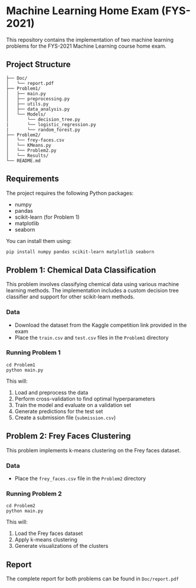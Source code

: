 # Machine Learning Home Exam (FYS-2021)

This repository contains the implementation of two machine learning problems for the FYS-2021 Machine Learning course home exam.

## Project Structure

```
├── Doc/
│   └── report.pdf
├── Problem1/
│   ├── main.py
│   ├── preprocessing.py
│   ├── utils.py
│   ├── data_analysis.py
│   └── Models/
│       └── decision_tree.py
|       └── logistic_regression.py
|       └── random_forest.py
├── Problem2/
│   └── frey-faces.csv
│   └── KMeans.py
│   └── Problem2.py
│   └── Results/
└── README.md
```

## Requirements

The project requires the following Python packages:
- numpy
- pandas
- scikit-learn (for Problem 1)
- matplotlib
- seaborn

You can install them using:
```bash
pip install numpy pandas scikit-learn matplotlib seaborn
```

## Problem 1: Chemical Data Classification

This problem involves classifying chemical data using various machine learning methods. The implementation includes a custom decision tree classifier and support for other scikit-learn methods.

### Data
- Download the dataset from the Kaggle competition link provided in the exam
- Place the `train.csv` and `test.csv` files in the `Problem1` directory

### Running Problem 1
```in your terminal
cd Problem1
python main.py
```

This will:
1. Load and preprocess the data
2. Perform cross-validation to find optimal hyperparameters
3. Train the model and evaluate on a validation set
4. Generate predictions for the test set
5. Create a submission file (`submission.csv`)

## Problem 2: Frey Faces Clustering

This problem implements k-means clustering on the Frey faces dataset.

### Data
- Place the `frey_faces.csv` file in the `Problem2` directory

### Running Problem 2
``` in your terminal
cd Problem2
python main.py
```

This will:
1. Load the Frey faces dataset
2. Apply k-means clustering
3. Generate visualizations of the clusters

## Report

The complete report for both problems can be found in `Doc/report.pdf`
